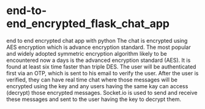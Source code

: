 # end-to-end_encrypted_flask_chat_app
end to end encrypted chat app with python
The chat is encrypted using AES encryption which is advance encryption standard. The most popular and widely adopted symmetric encryption algorithm likely to be encountered now a days is the advanced encryption standard (AES). It is found at least six time faster than triple DES.
The user will be authenticated first via an OTP, which is sent to his email to verify the user. After the user is verified, they can have real time chat where those messages will be encrypted using the key and any users having the same kay can access (decrypt) those encrypted messages.
Socket.io is used to send and receive these messages and sent to the user having the key to decrypt them. 
